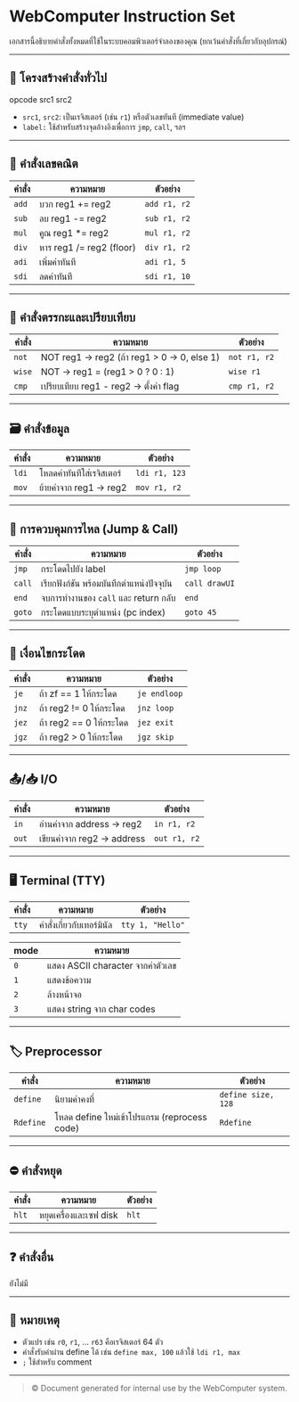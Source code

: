 # WebComputer Instruction Set

เอกสารนี้อธิบายคำสั่งทั้งหมดที่ใช้ในระบบคอมพิวเตอร์จำลองของคุณ (ยกเว้นคำสั่งที่เกี่ยวกับอุปกรณ์)

---

## 📌 โครงสร้างคำสั่งทั่วไป
opcode src1 src2
- `src1`, `src2`: เป็นเรจิสเตอร์ (เช่น `r1`) หรือตัวเลขทันที (immediate value)
- `label:` ใช้สำหรับสร้างจุดอ้างอิงเพื่อการ `jmp`, `call`, ฯลฯ

---

## 🧮 คำสั่งเลขคณิต

| คำสั่ง   | ความหมาย                  | ตัวอย่าง             |
|----------|----------------------------|----------------------|
| `add`    | บวก reg1 += reg2          | `add r1, r2`         |
| `sub`    | ลบ reg1 -= reg2           | `sub r1, r2`         |
| `mul`    | คูณ reg1 *= reg2          | `mul r1, r2`         |
| `div`    | หาร reg1 /= reg2 (floor)  | `div r1, r2`         |
| `adi`    | เพิ่มค่าทันที             | `adi r1, 5`          |
| `sdi`    | ลดค่าทันที                | `sdi r1, 10`         |

---

## 🧠 คำสั่งตรรกะและเปรียบเทียบ

| คำสั่ง   | ความหมาย                                   | ตัวอย่าง             |
|----------|---------------------------------------------|----------------------|
| `not`    | NOT reg1 → reg2 (ถ้า reg1 > 0 → 0, else 1) | `not r1, r2`         |
| `wise`   | NOT → reg1 = (reg1 > 0 ? 0 : 1)             | `wise r1`            |
| `cmp`    | เปรียบเทียบ reg1 - reg2 → ตั้งค่า flag    | `cmp r1, r2`         |

---

## 🗃️ คำสั่งข้อมูล

| คำสั่ง   | ความหมาย                          | ตัวอย่าง             |
|----------|------------------------------------|----------------------|
| `ldi`    | โหลดค่าทันทีใส่เรจิสเตอร์         | `ldi r1, 123`        |
| `mov`    | ย้ายค่าจาก reg1 → reg2            | `mov r1, r2`         |

---

## 🔁 การควบคุมการไหล (Jump & Call)

| คำสั่ง   | ความหมาย                                  | ตัวอย่าง           |
|----------|--------------------------------------------|--------------------|
| `jmp`    | กระโดดไปยัง label                          | `jmp loop`         |
| `call`   | เรียกฟังก์ชัน พร้อมบันทึกตำแหน่งปัจจุบัน | `call drawUI`      |
| `end`    | จบการทำงานของ `call` และ return กลับ      | `end`              |
| `goto`   | กระโดดแบบระบุตำแหน่ง (pc index)          | `goto 45`          |

---

## 📐 เงื่อนไขกระโดด

| คำสั่ง   | ความหมาย                                    | ตัวอย่าง         |
|----------|----------------------------------------------|------------------|
| `je`     | ถ้า zf == 1 ให้กระโดด                       | `je endloop`     |
| `jnz`    | ถ้า reg2 != 0 ให้กระโดด                     | `jnz loop`       |
| `jez`    | ถ้า reg2 == 0 ให้กระโดด                     | `jez exit`       |
| `jgz`    | ถ้า reg2 > 0 ให้กระโดด                      | `jgz skip`       |

---

## 📤/📥 I/O

| คำสั่ง   | ความหมาย                     | ตัวอย่าง             |
|----------|-------------------------------|----------------------|
| `in`     | อ่านค่าจาก address → reg2     | `in r1, r2`          |
| `out`    | เขียนค่าจาก reg2 → address   | `out r1, r2`         |

---

## 🖥️ Terminal (TTY)

| คำสั่ง   | ความหมาย                                      | ตัวอย่าง                |
|----------|------------------------------------------------|-------------------------|
| `tty`    | คำสั่งเกี่ยวกับเทอร์มินัล                    | `tty 1, "Hello"`        |

| mode | ความหมาย                        |
|------|---------------------------------|
| `0`  | แสดง ASCII character จากค่าตัวเลข |
| `1`  | แสดงข้อความ                      |
| `2`  | ล้างหน้าจอ                       |
| `3`  | แสดง string จาก char codes      |

---

## 🏷️ Preprocessor

| คำสั่ง     | ความหมาย                                       | ตัวอย่าง            |
|------------|--------------------------------------------------|---------------------|
| `define`   | นิยามค่าคงที่                                   | `define size, 128`  |
| `Rdefine`  | โหลด define ใหม่เข้าโปรแกรม (reprocess code)   | `Rdefine`           |

---

## ⛔ คำสั่งหยุด

| คำสั่ง   | ความหมาย                     | ตัวอย่าง     |
|----------|-------------------------------|--------------|
| `hlt`    | หยุดเครื่องและเซฟ disk       | `hlt`        |

---

## ❓ คำสั่งอื่น

ยังไม่มี

---

## 🧾 หมายเหตุ

- ตัวแปร เช่น `r0`, `r1`, ... `r63` คือเรจิสเตอร์ 64 ตัว
- คำสั่งรับค่าผ่าน define ได้ เช่น `define max, 100` แล้วใช้ `ldi r1, max`
- `;` ใช้สำหรับ comment

---

> © Document generated for internal use by the WebComputer system.
